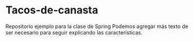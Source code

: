 # Tacos-de-canasta
Repositorio ejemplo para la clase de Spring
Podemos agregar más texto de ser necesario para seguir explicando las características.
